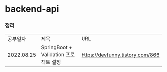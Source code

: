 # backend-api
### 정리
| | | |
|-|-|-|
|공부일자|제목|URL|
|2022.08.25|SpringBoot + Validation 프로젝트 설정|https://devfunny.tistory.com/866|